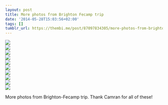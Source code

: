 ```yaml
---
layout: post
title: More photos from Brighton Fecamp trip
date: '2014-05-28T15:03:56+02:00'
tags: []
tumblr_url: https://thembi.me/post/87097834305/more-photos-from-brighton-fecamp-trip-thank
---
```

 ![](/files/tumblr_n6acakhM4g1tq106bo1_1280.jpg)  
 ![](/files/tumblr_n6acakhM4g1tq106bo2_1280.jpg)  
 ![](/files/tumblr_n6acakhM4g1tq106bo3_1280.jpg)  
 ![](/files/tumblr_n6acakhM4g1tq106bo4_1280.jpg)  
 ![](/files/tumblr_n6acakhM4g1tq106bo5_1280.jpg)  
 ![](/files/tumblr_n6acakhM4g1tq106bo6_1280.jpg)  
 ![](/files/tumblr_n6acakhM4g1tq106bo7_1280.jpg)  
 ![](/files/tumblr_n6acakhM4g1tq106bo8_1280.jpg)  
 ![](/files/tumblr_n6acakhM4g1tq106bo9_1280.jpg)  
 ![](/files/tumblr_n6acakhM4g1tq106bo10_1280.jpg)  
  

More photos from Brighton-Fecamp trip. Thank Camran for all of these!

